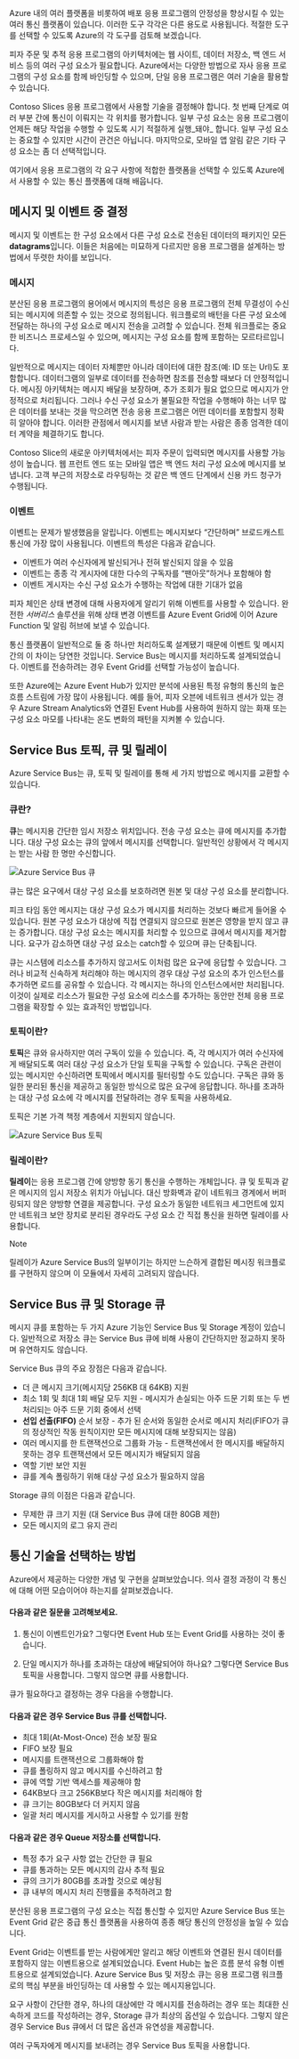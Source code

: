 Azure 내의 여러 플랫폼을 비롯하여 배포 응용 프로그램의 안정성을 향상시킬 수 있는 여러 통신 플랫폼이 있습니다. 이러한 도구 각각은 다른 용도로 사용됩니다. 적절한 도구를 선택할 수 있도록 Azure의 각 도구를 검토해 보겠습니다.

피자 주문 및 추적 응용 프로그램의 아키텍처에는 웹 사이트, 데이터 저장소, 백 엔드 서비스 등의 여러 구성 요소가 필요합니다. Azure에서는 다양한 방법으로 자사 응용 프로그램의 구성 요소를 함께 바인딩할 수 있으며, 단일 응용 프로그램은 여러 기술을 활용할 수 있습니다. 

Contoso Slices 응용 프로그램에서 사용할 기술을 결정해야 합니다. 첫 번째 단계로 여러 부분 간에 통신이 이뤄지는 각 위치를 평가합니다. 일부 구성 요소는 응용 프로그램이 언제든 해당 작업을 수행할 수 있도록 시기 적절하게 실행_돼야_ 합니다. 일부 구성 요소는 중요할 수 있지만 시간이 관건은 아닙니다. 마지막으로, 모바일 앱 알림 같은 기타 구성 요소는 좀 더 선택적입니다.

여기에서 응용 프로그램의 각 요구 사항에 적합한 플랫폼을 선택할 수 있도록 Azure에서 사용할 수 있는 통신 플랫폼에 대해 배웁니다.

## <a name="decide-between-messages-and-events"></a>메시지 및 이벤트 중 결정

메시지 및 이벤트는 한 구성 요소에서 다른 구성 요소로 전송된 데이터의 패키지인 모든 **datagrams**입니다. 이들은 처음에는 미묘하게 다르지만 응용 프로그램을 설계하는 방법에서 뚜렷한 차이를 보입니다. 

### <a name="messages"></a>메시지

분산된 응용 프로그램의 용어에서 메시지의 특성은 응용 프로그램의 전체 무결성이 수신되는 메시지에 의존할 수 있는 것으로 정의됩니다. 워크플로의 배턴을 다른 구성 요소에 전달하는 하나의 구성 요소로 메시지 전송을 고려할 수 있습니다. 전체 워크플로는 중요한 비즈니스 프로세스일 수 있으며, 메시지는 구성 요소를 함께 포함하는 모르타르입니다.

일반적으로 메시지는 데이터 자체뿐만 아니라 데이터에 대한 참조(예: ID 또는 Url)도 포함합니다. 데이터그램의 일부로 데이터를 전송하면 참조를 전송할 때보다 더 안정적입니다. 메시징 아키텍처는 메시지 배달을 보장하며, 추가 조회가 필요 없으므로 메시지가 안정적으로 처리됩니다. 그러나 수신 구성 요소가 불필요한 작업을 수행해야 하는 너무 많은 데이터를 보내는 것을 막으려면 전송 응용 프로그램은 어떤 데이터를 포함할지 정확히 알아야 합니다. 이러한 관점에서 메시지를 보낸 사람과 받는 사람은 종종 엄격한 데이터 계약을 체결하기도 합니다.

Contoso Slice의 새로운 아키텍처에서는 피자 주문이 입력되면 메시지를 사용할 가능성이 높습니다. 웹 프런트 엔드 또는 모바일 앱은 백 엔드 처리 구성 요소에 메시지를 보냅니다. 고객 부근의 저장소로 라우팅하는 것 같은 백 엔드 단계에서 신용 카드 청구가 수행됩니다.

### <a name="events"></a>이벤트

이벤트는 문제가 발생했음을 알립니다. 이벤트는 메시지보다 “간단하며” 브로드캐스트 통신에 가장 많이 사용됩니다.
이벤트의 특성은 다음과 같습니다.
* 이벤트가 여러 수신자에게 발신되거나 전혀 발신되지 않을 수 있음
* 이벤트는 종종 각 게시자에 대한 다수의 구독자를 “팬아웃”하거나 포함해야 함
* 이벤트 게시자는 수신 구성 요소가 수행하는 작업에 대한 기대가 없음

피자 체인은 상태 변경에 대해 사용자에게 알리기 위해 이벤트를 사용할 수 있습니다. 완전한 _서버리스_ 솔루션을 위해 상태 변경 이벤트를 Azure Event Grid에 이어 Azure Function 및 알림 허브에 보낼 수 있습니다.

통신 플랫폼이 일반적으로 둘 중 하나만 처리하도록 설계됐기 때문에 이벤트 및 메시지 간의 이 차이는 당연한 것입니다. Service Bus는 메시지를 처리하도록 설계되었습니다. 이벤트를 전송하려는 경우 Event Grid를 선택할 가능성이 높습니다. 

또한 Azure에는 Azure Event Hub가 있지만 분석에 사용된 특정 유형의 통신의 높은 흐름 스트림에 가장 많이 사용됩니다. 예를 들어, 피자 오븐에 네트워크 센서가 있는 경우 Azure Stream Analytics와 연결된 Event Hub를 사용하여 원하지 않는 화재 또는 구성 요소 마모를 나타내는 온도 변화의 패턴을 지켜볼 수 있습니다.

## <a name="service-bus-topics-queues-and-relays"></a>Service Bus 토픽, 큐 및 릴레이

Azure Service Bus는 큐, 토픽 및 릴레이를 통해 세 가지 방법으로 메시지를 교환할 수 있습니다.

### <a name="what-is-a-queue"></a>큐란?

**큐**는 메시지용 간단한 임시 저장소 위치입니다. 전송 구성 요소는 큐에 메시지를 추가합니다. 대상 구성 요소는 큐의 앞에서 메시지를 선택합니다. 일반적인 상황에서 각 메시지는 받는 사람 한 명만 수신합니다.

![Azure Service Bus 큐](../media-draft/2-service-bus-queue.png)

큐는 많은 요구에서 대상 구성 요소를 보호하려면 원본 및 대상 구성 요소를 분리합니다. 

피크 타임 동안 메시지는 대상 구성 요소가 메시지를 처리하는 것보다 빠르게 들어올 수 있습니다. 원본 구성 요소가 대상에 직접 연결되지 않으므로 원본은 영향을 받지 않고 큐는 증가합니다. 대상 구성 요소는 메시지를 처리할 수 있으므로 큐에서 메시지를 제거합니다. 요구가 감소하면 대상 구성 요소는 catch할 수 있으며 큐는 단축됩니다. 

큐는 시스템에 리소스를 추가하지 않고서도 이처럼 많은 요구에 응답할 수 있습니다. 그러나 비교적 신속하게 처리해야 하는 메시지의 경우 대상 구성 요소의 추가 인스턴스를 추가하면 로드를 공유할 수 있습니다. 각 메시지는 하나의 인스턴스에서만 처리됩니다. 이것이 실제로 리소스가 필요한 구성 요소에 리소스를 추가하는 동안만 전체 응용 프로그램을 확장할 수 있는 효과적인 방법입니다.

### <a name="what-is-a-topic"></a>토픽이란?

**토픽**은 큐와 유사하지만 여러 구독이 있을 수 있습니다. 즉, 각 메시지가 여러 수신자에게 배달되도록 여러 대상 구성 요소가 단일 토픽을 구독할 수 있습니다. 구독은 관련이 있는 메시지만 수신하려면 토픽에서 메시지를 필터링할 수도 있습니다. 구독은 큐와 동일한 분리된 통신을 제공하고 동일한 방식으로 많은 요구에 응답합니다. 하나를 초과하는 대상 구성 요소에 각 메시지를 전달하려는 경우 토픽을 사용하세요.

토픽은 기본 가격 책정 계층에서 지원되지 않습니다.

![Azure Service Bus 토픽](../media-draft/2-service-bus-topic.png)

### <a name="what-is-a-relay"></a>릴레이란?

**릴레이**는 응용 프로그램 간에 양방향 동기 통신을 수행하는 개체입니다. 큐 및 토픽과 같은 메시지의 임시 저장소 위치가 아닙니다. 대신 방화벽과 같이 네트워크 경계에서 버퍼링되지 않은 양방향 연결을 제공합니다. 구성 요소가 동일한 네트워크 세그먼트에 있지만 네트워크 보안 장치로 분리된 경우라도 구성 요소 간 직접 통신을 원하면 릴레이를 사용합니다.

> [!NOTE]
> 릴레이가 Azure Service Bus의 일부이기는 하지만 느슨하게 결합된 메시징 워크플로를 구현하지 않으며 이 모듈에서 자세히 고려되지 않습니다.

## <a name="service-bus-queues-and-storage-queues"></a>Service Bus 큐 및 Storage 큐

메시지 큐를 포함하는 두 가지 Azure 기능인 Service Bus 및 Storage 계정이 있습니다. 일반적으로 저장소 큐는 Service Bus 큐에 비해 사용이 간단하지만 정교하지 못하며 유연하지도 않습니다.

Service Bus 큐의 주요 장점은 다음과 같습니다.

* 더 큰 메시지 크기(메시지당 256KB 대 64KB) 지원
* 최소 1회 및 최대 1회 배달 모두 지원 - 메시지가 손실되는 아주 드문 기회 또는 두 번 처리되는 아주 드문 기회 중에서 선택
* **선입 선출(FIFO)** 순서 보장 - 추가 된 순서와 동일한 순서로 메시지 처리(FIFO가 큐의 정상적인 작동 원칙이지만 모든 메시지에 대해 보장되지는 않음)
* 여러 메시지를 한 트랜잭션으로 그룹화 가능 - 트랜잭션에서 한 메시지를 배달하지 못하는 경우 트랜잭션에서 모든 메시지가 배달되지 않음
* 역할 기반 보안 지원
* 큐를 계속 폴링하기 위해 대상 구성 요소가 필요하지 않음

Storage 큐의 이점은 다음과 같습니다.

* 무제한 큐 크기 지원 (대 Service Bus 큐에 대한 80GB 제한)
* 모든 메시지의 로그 유지 관리

## <a name="how-to-choose-a-communications-technology"></a>통신 기술을 선택하는 방법

Azure에서 제공하는 다양한 개념 및 구현을 살펴보았습니다. 의사 결정 과정이 각 통신에 대해 어떤 모습이어야 하는지를 살펴보겠습니다.

#### <a name="consider-the-following-questions"></a>다음과 같은 질문을 고려해보세요.

1. 통신이 이벤트인가요? 그렇다면 Event Hub 또는 Event Grid를 사용하는 것이 좋습니다.

1. 단일 메시지가 하나를 초과하는 대상에 배달되어야 하나요? 그렇다면 Service Bus 토픽을 사용합니다. 그렇지 않으면 큐를 사용합니다.

큐가 필요하다고 결정하는 경우 다음을 수행합니다.

#### <a name="choose-service-bus-queues-if"></a>다음과 같은 경우 Service Bus 큐를 선택합니다.

- 최대 1회(At-Most-Once) 전송 보장 필요
- FIFO 보장 필요
- 메시지를 트랜잭션으로 그룹화해야 함
- 큐를 폴링하지 않고 메시지를 수신하려고 함
- 큐에 역할 기반 액세스를 제공해야 함
- 64KB보다 크고 256KB보다 작은 메시지를 처리해야 함
- 큐 크기는 80GB보다 더 커지지 않음
- 일괄 처리 메시지를 게시하고 사용할 수 있기를 원함

#### <a name="choose-queue-storage-if"></a>다음과 같은 경우 Queue 저장소를 선택합니다.
- 특정 추가 요구 사항 없는 간단한 큐 필요
- 큐를 통과하는 모든 메시지의 감사 추적 필요
- 큐의 크기가 80GB를 초과할 것으로 예상됨
- 큐 내부의 메시지 처리 진행률을 추적하려고 함

분산된 응용 프로그램의 구성 요소는 직접 통신할 수 있지만 Azure Service Bus 또는 Event Grid 같은 중급 통신 플랫폼을 사용하여 종종 해당 통신의 안정성을 높일 수 있습니다.

Event Grid는 이벤트를 받는 사람에게만 알리고 해당 이벤트와 연결된 원시 데이터를 포함하지 않는 이벤트용으로 설계되었습니다. Event Hub는 높은 흐름 분석 유형 이벤트용으로 설계되었습니다. Azure Service Bus 및 저장소 큐는 응용 프로그램 워크플로의 핵심 부분을 바인딩하는 데 사용할 수 있는 메시지용입니다.

요구 사항이 간단한 경우, 하나의 대상에만 각 메시지를 전송하려는 경우 또는 최대한 신속하게 코드를 작성하려는 경우, Storage 큐가 최상의 옵션일 수 있습니다. 그렇지 않은 경우 Service Bus 큐에서 더 많은 옵션과 유연성을 제공합니다.

여러 구독자에게 메시지를 보내려는 경우 Service Bus 토픽을 사용합니다.
